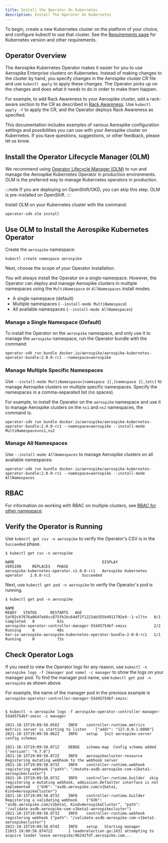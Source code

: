 ```yaml
---
title: Install the Operator On Kubernetes
description: Install The Operator On Kubernetes
---
```


To begin, create a new Kubernetes cluster on the platform of your choice, and configure kubectl to use that cluster. See the [Requirements page](System-Requirements.md) for Kubernetes version and other requirements.

## Operator Overview

The Aerospike Kubernetes Operator makes it easier for you to use Aerospike Enterprise clusters on Kubernetes. Instead of making changes to the cluster by hand, you specify changes in the Aerospike cluster CR file and use `kubectl apply` to apply these changes. The Operator picks up on the changes and does what it needs to do in order to make them happen.

For example, to add Rack Awareness to your Aerospike cluster, add a rack-aware section to the CR as described in [Rack Awareness](Rack-Awareness.md). Use `kubectl apply -f` to apply the CR, and the Operator deploys Rack Awareness as specified.

This documentation includes examples of various Aerospike configuration settings and possibilities you can use with your Aerospike cluster on Kubernetes. If you have questions, suggestions, or other feedback, please let us know.

## Install the Operator Lifecycle Manager (OLM)

We recommend using [Operator Lifecycle Manager (OLM)](https://olm.operatorframework.io/]) to run and manage the Aerospike Kubernetes Operator in production environments. OLM is the preferred way to manage Kubernetes operators in production.

:::note
If you are deploying on OpenShift/OKD, you can skip this step. OLM is pre-installed on OpenShift.
:::

Install OLM on your Kubernetes cluster with the command:

```shell
operator-sdk olm install
```
## Use OLM to Install the Aerospike Kubernetes Operator

Create the `aerospike` namespace:

```shell
kubectl create namespace aerospike
```

Next, choose the scope of your Operator installation.

You will always install the Operator on a single namespace. However, the Operator can deploy and manage Aerospike clusters in multiple namespaces using the `MultiNamespace` or `AllNamespaces` install modes.

* A single namespace (default)
* Multiple namespaces (`--install-mode MultiNamespace`)
* All available namespaces (`--install-mode AllNamespaces`)

### Manage a Single Namespace (Default)

To install the Operator on the `aerospike` namespace, and only use it to manage the `aerospike` namespace, run the Operator bundle with the command:

```shell
operator-sdk run bundle docker.io/aerospike/aerospike-kubernetes-operator-bundle:2.0.0-rc1 --namespace=aerospike
```

### Manage Multiple Specific Namespaces

Use `--install-mode MultiNamespace=[namespace 1],[namespace 1],[etc]` to manage Aerospike clusters on multiple specific namespaces. Specify the namespaces in a comma-separated list (no spaces).

For example, to install the Operator on the `aerospike` namespace and use it to manage Aerospike clusters on the `ns1` and `ns2` namespaces, the command is:

```shell
operator-sdk run bundle docker.io/aerospike/aerospike-kubernetes-operator-bundle:2.0.0-rc1 --namespace=aerospike --install-mode MultiNamespace=ns1,ns2
```

### Manage All Namespaces

Use `--install-mode AllNamespaces` to manage Aerospike clusters on all available namespaces:

```shell
operator-sdk run bundle docker.io/aerospike/aerospike-kubernetes-operator-bundle:2.0.0-rc1 --namespace=aerospike --install-mode AllNamespaces
```

## RBAC

For information on working with RBAC on multiple clusters, see [RBAC for other namespace](Multiple-Aerospike-clusters.md).

## Verify the Operator is Running

Use `kubectl get csv -n aerospike` to verify the Operator's CSV is in the `Succeeded` phase.

```shell
$ kubectl get csv -n aerospike

NAME                                       DISPLAY                         VERSION     REPLACES   PHASE
aerospike-kubernetes-operator.v2.0.0-rc1   Aerospike Kubernetes operator   2.0.0-rc1              Succeeded

```

Next, use `kubectl get pod -n aerospike` to verify the Operator's pod is running.

```shell
$ kubectl get pod -n aerospike

NAME                                                              READY   STATUS      RESTARTS   AGE
5af02cb7676a864fa68cc875fb1bc64df2f1223ab355b4911792e9--1-vlltn   0/1     Completed   0          63s
aerospike-operator-controller-manager-55d45754bf-smzxc            2/2     Running     0          48s
ker-io-aerospike-aerospike-kubernetes-operator-bundle-2-0-0-rc1   1/1     Running     0          73s

```

## Check Operator Logs

If you need to view the Operator logs for any reason, use `kubectl -n aerospike logs -f [manager pod name] -c manager` to show the logs on your manager pod. To find the manager pod name, use `kubectl get pod -n aerospike` as shown above.

For example, the name of the manager pod in the previous example is `aerospike-operator-controller-manager-55d45754bf-smzxc`:

```shell

$ kubectl -n aerospike logs -f aerospike-operator-controller-manager-55d45754bf-smzxc -c manager

2021-10-15T19:09:58.058Z	INFO	controller-runtime.metrics	metrics server is starting to listen	{"addr": "127.0.0.1:8080"}
2021-10-15T19:09:58.062Z	INFO	setup	Init aerospike-server config schemas

2021-10-15T19:09:58.071Z	DEBUG	schema-map	Config schema added	{"version": "4.7.0"}
2021-10-15T19:09:58.072Z	INFO	aerospikecluster-resource	Registering mutating webhook to the webhook server
2021-10-15T19:09:58.073Z	INFO	controller-runtime.webhook	registering webhook	{"path": "/mutate-asdb-aerospike-com-v1beta1-aerospikecluster"}
2021-10-15T19:09:58.073Z	INFO	controller-runtime.builder	skip registering a mutating webhook, admission.Defaulter interface is not implemented	{"GVK": "asdb.aerospike.com/v1beta1, Kind=AerospikeCluster"}
2021-10-15T19:09:58.073Z	INFO	controller-runtime.builder	Registering a validating webhook	{"GVK": "asdb.aerospike.com/v1beta1, Kind=AerospikeCluster", "path": "/validate-asdb-aerospike-com-v1beta1-aerospikecluster"}
2021-10-15T19:09:58.073Z	INFO	controller-runtime.webhook	registering webhook	{"path": "/validate-asdb-aerospike-com-v1beta1-aerospikecluster"}
2021-10-15T19:09:58.074Z	INFO	setup	Starting manager
I1015 19:09:58.074722       1 leaderelection.go:243] attempting to acquire leader lease aerospike/96242fdf.aerospike.com...


```

